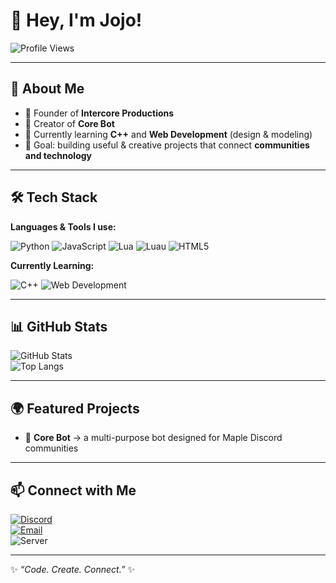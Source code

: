 # 👋 Hey, I'm Jojo!

![Profile Views](https://komarev.com/ghpvc/?username=jojo936-creator&color=blueviolet&style=flat-square)

---

## 🚀 About Me
- 🏢 Founder of **Intercore Productions**
- 🤖 Creator of **Core Bot**
- 🌱 Currently learning **C++** and **Web Development** (design & modeling)
- 🎯 Goal: building useful & creative projects that connect **communities and technology**

---

## 🛠 Tech Stack

**Languages & Tools I use:**

![Python](https://img.shields.io/badge/Python-3776AB?style=for-the-badge&logo=python&logoColor=white)
![JavaScript](https://img.shields.io/badge/JavaScript-ffdd00?style=for-the-badge&logo=javascript&logoColor=black)
![Lua](https://img.shields.io/badge/Lua-2C2D72?style=for-the-badge&logo=lua&logoColor=white)
![Luau](https://img.shields.io/badge/Luau-00A2FF?style=for-the-badge&logo=roblox&logoColor=white)
![HTML5](https://img.shields.io/badge/HTML5-E34F26?style=for-the-badge&logo=html5&logoColor=white)

**Currently Learning:**

![C++](https://img.shields.io/badge/C++-00599C?style=for-the-badge&logo=cplusplus&logoColor=white)
![Web Development](https://img.shields.io/badge/Web%20Design-FF69B4?style=for-the-badge&logo=css3&logoColor=white)

---

## 📊 GitHub Stats

![GitHub Stats](https://github-readme-stats.vercel.app/api?username=jojo936-creator&show_icons=true&theme=tokyonight&hide_border=true&count_private=true)  
![Top Langs](https://github-readme-stats.vercel.app/api/top-langs/?username=jojo936-creator&layout=compact&theme=tokyonight&hide_border=true)

---

## 🌍 Featured Projects
- 🚀 **Core Bot** → a multi-purpose bot designed for Maple Discord communities  

---

## 📫 Connect with Me

[![Discord](https://img.shields.io/badge/Discord-%40jojo936-5865F2?style=for-the-badge&logo=discord&logoColor=white)](https://discord.gg/coremaplehospital)  
[![Email](https://img.shields.io/badge/Email-jojo530278%40gmail.com-red?style=for-the-badge&logo=gmail&logoColor=white)](mailto:jojo530278@gmail.com)  
![Server](https://img.shields.io/badge/Core%20Maple%20Hospital-Server-blue?style=for-the-badge&logo=discord&logoColor=white)

---

✨ *“Code. Create. Connect.”* ✨
>
